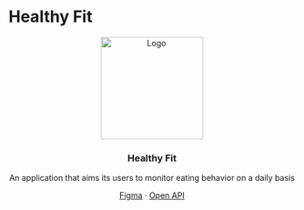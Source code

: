 <div id="top"></div>

# Healthy Fit

<!-- PROJECT LOGO -->
<div align="center">
  <a href="https://github.com/FINAL-PROJECT-ALTA/FE">
    <img src="images/Logo-healthyapp.png" alt="Logo" width="180" height="180">
  </a>

  <h3 align="center">Healthy Fit</h3>


  <p align="center">
   An application that aims its users to monitor eating behavior on a daily basis
    <br />
    <div id = "other-software-design"></div>
    <a href="https://www.figma.com/file/PZBScHf3Gr09b4H2VonNXU/Capstone---Healthy-App?node-id=0%3A1">Figma</a>
    ·
    <a href="https://app.swaggerhub.com/apis/aaryadewangga/Final_Project/1.0#/">Open API</a>
  </p>
</div>
<br />
